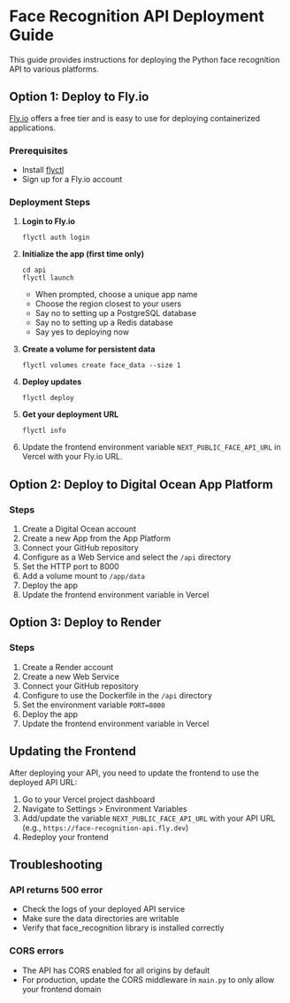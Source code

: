 # Face Recognition API Deployment Guide

This guide provides instructions for deploying the Python face recognition API to various platforms.

## Option 1: Deploy to Fly.io

[Fly.io](https://fly.io) offers a free tier and is easy to use for deploying containerized applications.

### Prerequisites
- Install [flyctl](https://fly.io/docs/hands-on/install-flyctl/)
- Sign up for a Fly.io account

### Deployment Steps

1. **Login to Fly.io**
   ```
   flyctl auth login
   ```

2. **Initialize the app (first time only)**
   ```
   cd api
   flyctl launch
   ```
   - When prompted, choose a unique app name
   - Choose the region closest to your users
   - Say no to setting up a PostgreSQL database
   - Say no to setting up a Redis database
   - Say yes to deploying now

3. **Create a volume for persistent data**
   ```
   flyctl volumes create face_data --size 1
   ```

4. **Deploy updates**
   ```
   flyctl deploy
   ```

5. **Get your deployment URL**
   ```
   flyctl info
   ```

6. Update the frontend environment variable `NEXT_PUBLIC_FACE_API_URL` in Vercel with your Fly.io URL.

## Option 2: Deploy to Digital Ocean App Platform

### Steps
1. Create a Digital Ocean account
2. Create a new App from the App Platform
3. Connect your GitHub repository
4. Configure as a Web Service and select the `/api` directory
5. Set the HTTP port to 8000
6. Add a volume mount to `/app/data`
7. Deploy the app
8. Update the frontend environment variable in Vercel

## Option 3: Deploy to Render

### Steps
1. Create a Render account
2. Create a new Web Service
3. Connect your GitHub repository
4. Configure to use the Dockerfile in the `/api` directory
5. Set the environment variable `PORT=8000`
6. Deploy the app
7. Update the frontend environment variable in Vercel

## Updating the Frontend

After deploying your API, you need to update the frontend to use the deployed API URL:

1. Go to your Vercel project dashboard
2. Navigate to Settings > Environment Variables
3. Add/update the variable `NEXT_PUBLIC_FACE_API_URL` with your API URL (e.g., `https://face-recognition-api.fly.dev`)
4. Redeploy your frontend

## Troubleshooting

### API returns 500 error
- Check the logs of your deployed API service
- Make sure the data directories are writable
- Verify that face_recognition library is installed correctly

### CORS errors
- The API has CORS enabled for all origins by default
- For production, update the CORS middleware in `main.py` to only allow your frontend domain 